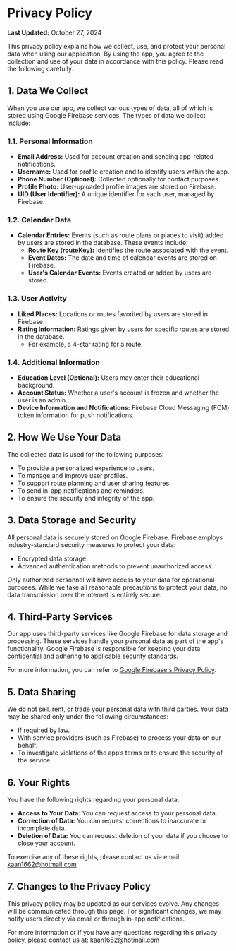 # Privacy Policy

**Last Updated:** October 27, 2024

This privacy policy explains how we collect, use, and protect your personal data when using our application. By using the app, you agree to the collection and use of your data in accordance with this policy. Please read the following carefully.

## 1. Data We Collect

When you use our app, we collect various types of data, all of which is stored using Google Firebase services. The types of data we collect include:

### 1.1. **Personal Information**
- **Email Address:** Used for account creation and sending app-related notifications.
- **Username:** Used for profile creation and to identify users within the app.
- **Phone Number (Optional):** Collected optionally for contact purposes.
- **Profile Photo:** User-uploaded profile images are stored on Firebase.
- **UID (User Identifier):** A unique identifier for each user, managed by Firebase.

### 1.2. **Calendar Data**
- **Calendar Entries:** Events (such as route plans or places to visit) added by users are stored in the database. These events include:
  - **Route Key (routeKey):** Identifies the route associated with the event.
  - **Event Dates:** The date and time of calendar events are stored on Firebase.
  - **User's Calendar Events:** Events created or added by users are stored.

### 1.3. **User Activity**
- **Liked Places:** Locations or routes favorited by users are stored in Firebase.
- **Rating Information:** Ratings given by users for specific routes are stored in the database.
  - For example, a 4-star rating for a route.

### 1.4. **Additional Information**
- **Education Level (Optional):** Users may enter their educational background.
- **Account Status:** Whether a user's account is frozen and whether the user is an admin.
- **Device Information and Notifications:** Firebase Cloud Messaging (FCM) token information for push notifications.

## 2. How We Use Your Data

The collected data is used for the following purposes:
- To provide a personalized experience to users.
- To manage and improve user profiles.
- To support route planning and user sharing features.
- To send in-app notifications and reminders.
- To ensure the security and integrity of the app.

## 3. Data Storage and Security

All personal data is securely stored on Google Firebase. Firebase employs industry-standard security measures to protect your data:
- Encrypted data storage.
- Advanced authentication methods to prevent unauthorized access.

Only authorized personnel will have access to your data for operational purposes. While we take all reasonable precautions to protect your data, no data transmission over the internet is entirely secure.

## 4. Third-Party Services

Our app uses third-party services like Google Firebase for data storage and processing. These services handle your personal data as part of the app's functionality. Google Firebase is responsible for keeping your data confidential and adhering to applicable security standards.

For more information, you can refer to [Google Firebase's Privacy Policy](https://firebase.google.com/support/privacy).

## 5. Data Sharing

We do not sell, rent, or trade your personal data with third parties. Your data may be shared only under the following circumstances:
- If required by law.
- With service providers (such as Firebase) to process your data on our behalf.
- To investigate violations of the app’s terms or to ensure the security of the service.

## 6. Your Rights

You have the following rights regarding your personal data:
- **Access to Your Data:** You can request access to your personal data.
- **Correction of Data:** You can request corrections to inaccurate or incomplete data.
- **Deletion of Data:** You can request deletion of your data if you choose to close your account.

To exercise any of these rights, please contact us via email: [kaan1662@hotmail.com](mailto:kaan1662@hotmail.com)

## 7. Changes to the Privacy Policy

This privacy policy may be updated as our services evolve. Any changes will be communicated through this page. For significant changes, we may notify users directly via email or through in-app notifications.

For more information or if you have any questions regarding this privacy policy, please contact us at: [kaan1662@hotmail.com](mailto:kaan1662@hotmail.com)
